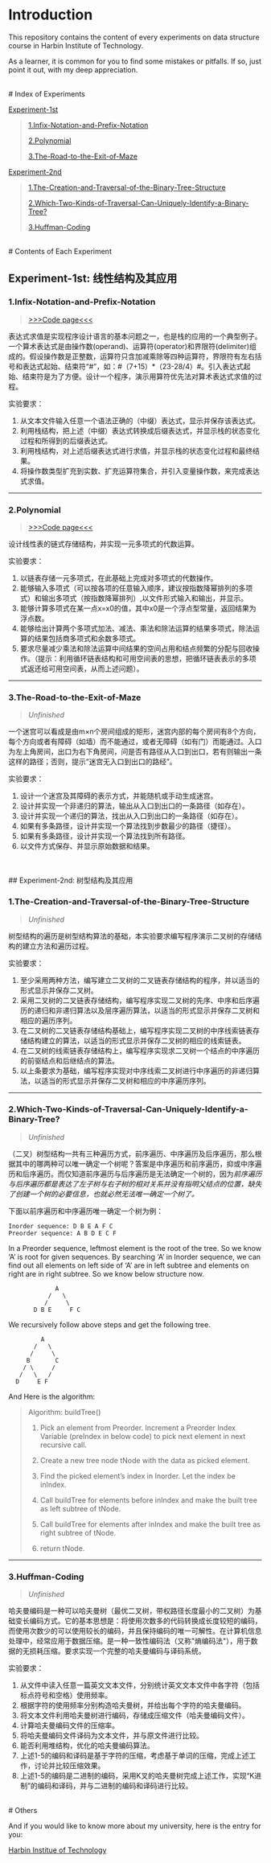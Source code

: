 # Introduction

This repository contains the content of every experiments on data structure course in Harbin Institute of Technology.

As a learner, it is common for you to find some mistakes or pitfalls. If so, just point it out, with my deep appreciation.

<br>
# Index of Experiments

[Experiment-1st](#Experiment-1st)
> [1.Infix-Notation-and-Prefix-Notation](#expression)
>
> [2.Polynomial](#Polynomial)
>
> [3.The-Road-to-the-Exit-of-Maze](#Maze)

[Experiment-2nd](#Experiment-2nd)
> [1.The-Creation-and-Traversal-of-the-Binary-Tree-Structure](#Binary-Tree)
>
> [2.Which-Two-Kinds-of-Traversal-Can-Uniquely-Identify-a-Binary-Tree?](#Identification)
>
> [3.Huffman-Coding](#Huffman-Coding)

<br>
# Contents of Each Experiment

## <a name="Experiment-1st"></a>Experiment-1st: 线性结构及其应用

### <a name="expression"></a>1.Infix-Notation-and-Prefix-Notation

> [>>>Code page<<<][11]

表达式求值是实现程序设计语言的基本问题之一，也是栈的应用的一个典型例子。一个算术表达式是由操作数(operand)、运算符(operator)和界限符(delimiter)组成的。假设操作数是正整数，运算符只含加减乘除等四种运算符，界限符有左右括号和表达式起始、结束符“#”，如：#（7+15）\*（23-28/4）#。引入表达式起始、结束符是为了方便。设计一个程序，演示用算符优先法对算术表达式求值的过程。

实验要求：

1.	从文本文件输入任意一个语法正确的（中缀）表达式，显示并保存该表达式。
2.	利用栈结构，把上述（中缀）表达式转换成后缀表达式，并显示栈的状态变化过程和所得到的后缀表达式。
3.	利用栈结构，对上述后缀表达式进行求值，并显示栈的状态变化过程和最终结果。
4.	将操作数类型扩充到实数、扩充运算符集合，并引入变量操作数，来完成表达式求值。

* * *

### <a name="Polynomial"></a>2.Polynomial

> [>>>Code page<<<][12]

设计线性表的链式存储结构，并实现一元多项式的代数运算。

实验要求：

1. 以链表存储一元多项式，在此基础上完成对多项式的代数操作。
2. 能够输入多项式（可以按各项的任意输入顺序，建议按指数降幂排列的多项式）和输出多项式（按指数降幂排列）,以文件形式输入和输出，并显示。
3. 能够计算多项式在某一点x=x0的值，其中x0是一个浮点型常量，返回结果为浮点数。
4. 能够给出计算两个多项式加法、减法、乘法和除法运算的结果多项式，除法运算的结果包括商多项式和余数多项式。
5. 要求尽量减少乘法和除法运算中间结果的空间占用和结点频繁的分配与回收操作。（提示：利用循环链表结构和可用空间表的思想，把循环链表表示的多项式返还给可用空间表，从而上述问题）。

* * *

### <a name="Maze"></a>3.The-Road-to-the-Exit-of-Maze

> *Unfinished*

一个迷宫可以看成是由m×n个房间组成的矩形，迷宫内部的每个房间有8个方向，每个方向或者有障碍（如墙）而不能通过，或者无障碍（如有门）而能通过。入口为左上角房间，出口为右下角房间，问是否有路径从入口到出口，若有则输出一条这样的路径；否则，提示“迷宫无入口到出口的路经”。

实验要求：

1.	设计一个迷宫及其障碍的表示方式，并能随机或手动生成迷宫。
2.	设计并实现一个非递归的算法，输出从入口到出口的一条路径（如存在）。
3.	设计并实现一个递归的算法，找出从入口到出口的一条路径（如存在）。
4.	如果有多条路径，设计并实现一个算法找到步数最少的路径（捷径）。
5.	如果有多条路径，设计并实现一个算法找到所有路径。
6.	以文件方式保存、并显示原始数据和结果。

<br>
<br>
## <a name="Experiment-2nd"></a>Experiment-2nd: 树型结构及其应用

### <a name="Binary-Tree"></a>1.The-Creation-and-Traversal-of-the-Binary-Tree-Structure

> *Unfinished*

树型结构的遍历是树型结构算法的基础，本实验要求编写程序演示二叉树的存储结构的建立方法和遍历过程。 

实验要求：

1. 至少采用两种方法，编写建立二叉树的二叉链表存储结构的程序，并以适当的形式显示并保存二叉树。
2. 采用二叉树的二叉链表存储结构，编写程序实现二叉树的先序、中序和后序遍历的递归和非递归算法以及层序遍历算法，以适当的形式显示并保存二叉树和相应的遍历序列。
3. 在二叉树的二叉链表存储结构基础上，编写程序实现二叉树的中序线索链表存储结构建立的算法，以适当的形式显示并保存二叉树的相应的线索链表。
4. 在二叉树的线索链表存储结构上，编写程序实现求二叉树一个结点的中序遍历的前驱结点和后继结点的算法。
5. 以上条要求为基础，编写程序实现对中序线索二叉树进行中序遍历的非递归算法，以适当的形式显示并保存二叉树和相应的中序遍历序列。

* * *

### <a name="Identification"></a>2.Which-Two-Kinds-of-Traversal-Can-Uniquely-Identify-a-Binary-Tree?

> *Unfinished*

（二叉）树型结构一共有三种遍历方式，前序遍历、中序遍历及后序遍历，那么根据其中的哪两种可以唯一确定一个树呢？答案是中序遍历和前序遍历，抑或中序遍历和后序遍历。而仅知道前序遍历与后序遍历是无法确定一个树的，因为*前序遍历与后序遍历都是表达了左子树与右子树的相对关系并没有指明父结点的位置，缺失了创建一个树的必要信息，也就必然无法唯一确定一个树了。*

下面以前序遍历和中序遍历唯一确定一个树为例：

    Inorder sequence: D B E A F C
    Preorder sequence: A B D E C F

In a Preorder sequence, leftmost element is the root of the tree. So we know ‘A’ is root for given sequences. By searching ‘A’ in Inorder sequence, we can find out all elements on left side of ‘A’ are in left subtree and elements on right are in right subtree. So we know below structure now.

                 A
               /   \
              /     \
           D B E     F C

We recursively follow above steps and get the following tree.

             A
           /   \
          /     \
         B       C
        / \     /
       /   \   /
      D     E F

And Here is the algorithm:

> Algorithm: buildTree()
>
> 1) Pick an element from Preorder. Increment a Preorder Index Variable (preIndex in below code) to pick next element in next recursive call.
>
> 2) Create a new tree node tNode with the data as picked element.
>
> 3) Find the picked element’s index in Inorder. Let the index be inIndex.
>
> 4) Call buildTree for elements before inIndex and make the built tree as left subtree of tNode.
>
> 5) Call buildTree for elements after inIndex and make the built tree as right subtree of tNode.
>
> 6) return tNode.

* * *

### <a name="Huffman-Coding"></a>3.Huffman-Coding

> *Unfinished*

哈夫曼编码是一种可以哈夫曼树（最优二叉树，带权路径长度最小的二叉树）为基础变长编码方式。它的基本思想是：将使用次数多的代码转换成长度较短的编码，而使用次数少的可以使用较长的编码，并且保持编码的唯一可解性。在计算机信息处理中，经常应用于数据压缩。是一种一致性编码法（又称"熵编码法"），用于数据的无损耗压缩。要求实现一个完整的哈夫曼编码与译码系统。

实验要求：

1. 从文件中读入任意一篇英文文本文件，分别统计英文文本文件中各字符（包括标点符号和空格）使用频率。
2. 根据字符的使用频率分别构造哈夫曼树，并给出每个字符的哈夫曼编码。
3. 将文本文件利用哈夫曼树进行编码，存储成压缩文件（哈夫曼编码文件）。
4. 计算哈夫曼编码文件的压缩率。
5. 将哈夫曼编码文件译码为文本文件，并与原文件进行比较。
6. 能否利用堆结构，优化的哈夫曼编码算法。
7. 上述1-5的编码和译码是基于字符的压缩，考虑基于单词的压缩，完成上述工作，讨论并比较压缩效果。
8. 上述1-5的编码是二进制的编码，采用K叉的哈夫曼树完成上述工作，实现“K进制”的编码和译码，并与二进制的编码和译码进行比较。

<br>
# Others

And if you would like to know more about my university, here is the entry for you:

[Harbin Institue of Technology][100]

[11]: https://github.com/ANDI-Mckee/Data-Structure-Experiments/tree/master/The-1st/1.Infix-Notation-and-Prefix-Notation "Go to the code page"
[12]: https://github.com/ANDI-Mckee/Data-Structure-Experiments/tree/master/The-1st/2.Polynomial "Go to the code page"

[100]: https://en.wikipedia.org/wiki/Harbin_Institute_of_Technology "More information"
